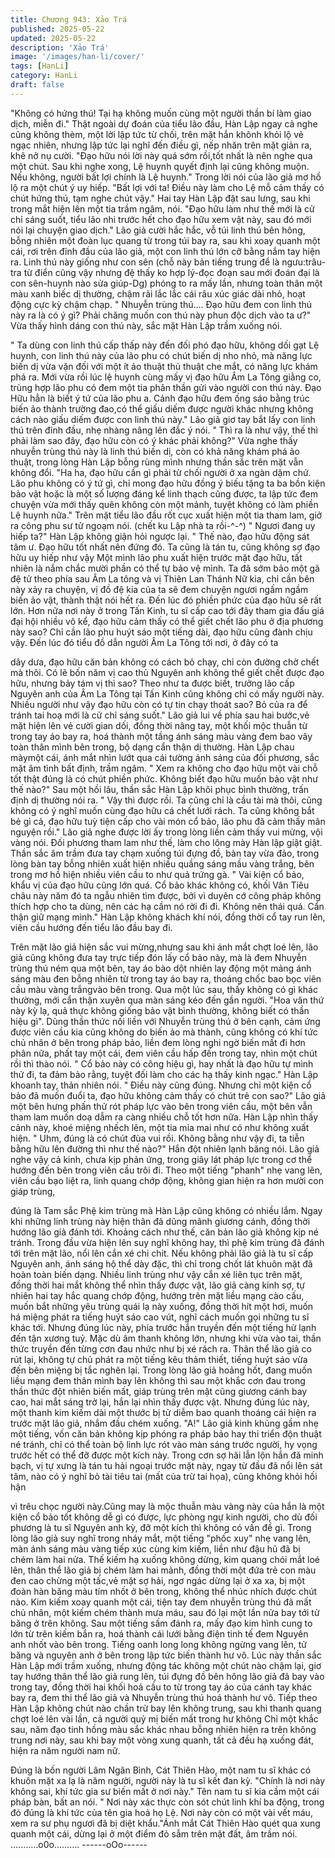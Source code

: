 ```yaml
---
title: Chương 943: Xảo Trá
published: 2025-05-22
updated: 2025-05-22
description: 'Xảo Trá'
image: '/images/han-li/cover/'
tags: [HanLi]
category: HanLi
draft: false
---
```


"Không có hứng thú! Tại hạ không muốn cùng một người thần bí
làm giao dịch, miễn đi."
Thật ngoài dự đoán của tiểu lão đầu, Hàn Lập ngay cả nghe cũng
không thèm, một lời lập tức từ chối, trên mặt hắn khônh khỏi lộ vẻ
ngạc nhiên, nhưng lập tức lại nghĩ đến điều gì, nếp nhăn trên mặt
giản ra, khẽ nở nụ cười.
"Đạo hữu nói lời này quá sớm rồi,tốt nhất là nên nghe qua một
chút. Sau khi nghe xong, Lệ huynh quyết định lại cũng không
muộn. Nếu không, người bất lợi chính là Lệ huynh." Trong lời nói
của lão giả mơ hồ lộ ra một chút ý uy hiếp.
"Bất lợi với ta! Điều này làm cho Lệ mỗ cảm thấy có chút hứng
thú, tạm nghe chút vậy." Hai tay Hàn Lập đặt sau lưng, sau khi
trong mắt hiện lên một tia trầm ngâm, nói.
"Đạo hữu làm như thế mới là cử chỉ sáng suốt, tiểu lão nhi trước
hết cho đạo hữu xem vật này, sau đó mới nói lại chuyện giao
dịch." Lão giả cười hắc hắc, vỗ túi linh thú bên hông, bỗng nhiên
một đoàn lục quang từ trong túi bay ra, sau khi xoay quanh một
cái, rơi trên đỉnh đầu của lão giả, một con linh thú lớn cỡ bằng
nắm tay hiện ra.
Linh thú này giống như con sên (chỗ này bản tiếng trung để là
ngưu:trâu-tra từ điển cũng vậy nhưng đệ thấy ko hợp lý-đọc đoạn
sau mới đoán đại là con sên-huynh nào sửa giúp-Dg) phóng to ra
mấy lần, nhưng toàn thân một màu xanh biếc dị thường, chậm rãi
lắc lắc cái râu xúc giác dài nhỏ, hoạt động cực kỳ chậm chạp.
" Nhuyễn trùng thú…. Đạo hữu đem con linh thú này ra là có ý gì?
Phải chăng muốn con thú này phun độc dịch vào ta ư?" Vừa thấy
hình dáng con thú này, sắc mặt Hàn Lập trầm xuống nói.

" Ta dùng con linh thú cấp thấp này đến đối phó đạo hữu, không
dối gạt Lệ huynh, con linh thú này của lão phu có chút biến dị nho
nhỏ, mà năng lực biến dị vừa vặn đối với một ít ảo thuật thủ thuật
che mắt, có năng lực khám phá ra. Mới vừa rồi lúc lệ huynh cùng
mấy vị đạo hữu Âm La Tông giằng co, trùng hợp lão phu có đem
một tia phân thần gửi vào người con thú này. Đạo Hữu hẳn là biết
ý tứ của lão phu a. Cảnh đạo hữu đem ống sáo bằng trúc biến ảo
thành trường đao,có thể giấu diếm được người khác nhưng không
cách nào giấu diếm được con linh thú này." Lão giã giơ tay bắt lấy
con linh thú trên đỉnh đầu, nhẹ nhàng nâng lên đắc ý nói.
" Thì ra là như vậy, thế thì phải làm sao đây, đạo hữu còn có ý
khác phải không?" Vừa nghe thấy nhuyễn trùng thú này là linh thú
biến dị, còn có khả năng khám phá ảo thuật, trong lòng Hàn Lập
bỗng rùng mình nhưng thần sắc trên mặt vẫn không đổi.
"Ha ha, đạo hữu cần gì phải từ chối người ở xa ngàn dặm chứ.
Lão phu không có ý tứ gì, chỉ mong đạo hữu đồng ý biếu tặng ta
ba bồn kiện bảo vật hoặc là một số lượng đáng kể linh thạch cũng
được, ta lập tức đem chuyện vừa mới thấy quên không còn một
mảnh, tuyệt không có làm phiền Lệ huynh nữa." Trên mặt tiểu lão
đầu rốt cục xuất hiện một tia tham lam, giở ra công phu sư tử
ngoạm nói. (chết ku Lập nhà ta rồi-^-^)
" Ngươi đang uy hiếp ta?" Hàn Lập không giận hỏi ngược lại.
" Thế nào, đạo hữu động sát tâm ư. Đạo hữu tốt nhất nên đứng
đó. Ta cũng là tán tu, cũng không sợ đạo hữu uy hiếp như vậy
Một mình lão phu xuất hiện trước mặt đạo hữu, tất nhiên là nắm
chắc mười phần có thể tự bảo vệ mình. Ta đã sớm bảo một gã đệ
tử theo phía sau Âm La tông và vị Thiên Lan Thánh Nữ kia, chỉ
cần bên này xảy ra chuyện, vị đồ đệ kia của ta sẽ đem chuyện
ngươi ngấm ngầm biến ảo vật, thành thật nói hết ra. Đến lúc đó
phiền phức của đạo hữu sẽ rất lớn. Hơn nữa nơi này ở trong Tấn
Kinh, tu sĩ cấp cao tới đây tham gia đấu giá đại hội nhiều vô kể,
đạo hữu cảm thấy có thể giết chết lão phu ở địa phương này sao?
Chỉ cần lão phu huýt sáo một tiếng dài, đạo hữu cũng đành chịu
vậy. Đến lúc đó tiểu đồ dẫn người Âm La Tông tới nơi, ở đây có ta

dây dưa, đạo hữu căn bản không có cách bỏ chạy, chỉ còn đường
chờ chết mà thôi. Có lẽ bốn năm vị cao thủ Nguyên anh không thể
giết chết được đạo hữu, nhưng bảy tám vị thì sao? Theo như ta
được biết, trưởng lão cấp Nguyên anh của Âm La Tông tại Tấn
Kinh cũng không chỉ có mấy người này. Nhiều người như vậy đạo
hữu còn có tự tin chạy thoát sao? Bỏ của ra để tránh tai hoạ mới
là cử chỉ sáng suốt."
Lão giả lui về phía sau hai bước,vẻ mặt hiện lên vẻ cười gian dối,
đồng thời nâng tay, một khối mộc thuẫn từ trong tay áo bay ra,
hoá thành một tầng ánh sáng màu vàng đem bao vây toàn thân
mình bên trong, bộ dạng cẩn thận dị thường.
Hàn Lập chau màymột cái, ánh mắt nhìn lướt qua cái tường ánh
sáng của đối phương, sắc mặt âm tình bất định, trầm ngâm.
" Xem ra không cho đạo hữu một vài chỗ tốt thật đúng là có chút
phiền phức. Không biết đạo hữu muốn bảo vật như thế nào?" Sau
một hồi lâu, thần sắc Hàn Lập khôi phục bình thường, trấn định dị
thường nói ra.
" Vậy thì được rồi. Ta cũng chỉ là cầu tài mà thôi, cũng không có ý
nghĩ muốn cùng đạo hữu cá chết lưới rách. Ta cũng không bắt bẻ
gì cả, đạo hữu tuỳ tiện cấp cho vài món cổ bảo, lão phu đã cảm
thấy mãn nguyện rồi." Lão giả nghe được lời ấy trong lòng liền
cảm thấy vui mừng, vội vàng nói.
Đối phương tham lam như thế, làm cho lông mày Hàn lập giật
giật. Thần sắc âm trầm đưa tay chạm xuống túi đựng đồ, bàn tay
vừa đảo, trong lòng bàn tay bỗng nhiên xuất hiện nhiều quầng
sáng mầu vàng trắng, bên trong mơ hồ hiện nhiều viên cầu to
như quả trứng gà.
" Vài kiện cổ bảo, khẩu vị của đạo hữu cũng lớn quá. Cổ bảo khác
không có, khối Vân Tiêu châu này năm đó ta ngẫu nhiên tìm
được, bởi vì duyên cớ công pháp không thích hợp cho ta dùng,
nên các hạ cầm nó rời đi đi. Không nên thái quá. Cẩn thận giữ
mạng mình." Hàn Lập không khách khí nói, đồng thời cổ tay run
lên, viên cầu hướng đến tiểu lão đầu bay đi.

Trên mặt lão giả hiện sắc vui mừng,nhưng sau khi ánh mắt chợt
loé lên, lão giả cũng không đưa tay trực tiếp đón lấy cổ bảo này,
mà là đem Nhuyễn trùng thú ném qua một bên, tay áo bào dột
nhiên lay động một mảng ánh sáng màu đen bỗng nhiên từ trong
tay áo bay ra, thoáng chốc bao bọc viên cầu màu vàng trắngvào
bên trong.
Qua một lúc sau, thấy không có gì khác thường, mới cẩn thận
xuyên qua màn sáng kéo đến gần người.
"Hoa văn thứ này kỳ lạ, quả thực không giống bảo vật bình
thường, không biết có thần hiệu gì".
Dùng thần thức nối liền với Nhuyễn trùng thú ở bên cạnh, cảm
ứng được viên cầu kia cũng không do biến ảo mà thành, cũng
không có khí tức chủ nhân ở bên trong pháp bảo, liền đem lòng
nghi ngờ biến mất đi hơn phân nữa, phất tay một cái, đem viên
cầu hấp đến trong tay, nhìn một chút rồi thì thào nói.
" Cổ bảo này có công hiệu gì, hay nhất là đạo hữu tự mình thử đi,
ta đảm bảo rằng, tuyệt đối làm cho các hạ thấy kinh ngạc." Hàn
Lập khoanh tay, thản nhiên nói.
" Điều này cũng đúng. Nhưng chỉ một kiện cổ bảo đã muốn đuổi
ta, đạo hữu không cảm thấy có chút trẻ con sao?" Lão giả một
bên hưng phấn thử rót pháp lực vào bên trong viên cầu, một bên
vẫn tham lam muốn doạ dẫm ra càng nhiều chỗ tốt hơn nữa.
Hàn Lập nhìn thấy cảnh này, khoé miệng nhếch lên, một tia mỉa
mai như có như không xuất hiện.
" Uhm, đúng là có chút đùa vui rồi. Không bằng như vậy đi, ta tiễn
bằng hữu lên đường thì như thế nào?" Hắn đột nhiên lạnh băng
nói.
Lão giả nghe vậy cả kinh, chưa kịp phản ứng, trong giây lát pháp
lực trong cơ thể hướng đến bên trong viên cầu trôi đi.
Theo một tiếng "phanh" nhẹ vang lên, viên cầu bạo liệt ra, linh
quang chớp động, không gian hiện ra hơn mười con giáp trùng,

đúng là Tam sắc Phệ kim trùng mà Hàn Lập cũng không có nhiều
lắm. Ngay khi những linh trùng này hiện thân đã dũng mãnh
giương cánh, đồng thời hướng lão giả đánh tới.
Khoảng cách như thế, căn bản lão giả không kịp né tránh. Trong
đầu vừa hiện lên suy nghĩ không hay, thì phệ kim trùng đã đánh
tới trên mặt lão, nổi lên cắn xé chi chit. Nếu không phải lão giả là
tu sĩ cấp Nguyên anh, ánh sáng hộ thể dày đặc, thì chỉ trong chốt
lát khuôn mặt đã hoàn toàn biến dạng.
Nhiều linh trùng như vậy cắn xé liên tục trên mặt, đồng thời hai
mắt không thể nhìn thấy được vật, lão giả càng kinh sợ, tự nhiên
hai tay hắc quang chớp động, hướng trên mặt liều mạng cào cấu,
muốn bắt những yêu trùng quái lạ này xuống, đồng thời hít một
hơi, muốn há miệng phát ra tiếng huýt sáo cao vút, nghĩ cách
muốn gọi những tu sĩ khác tới.
Nhưng đúng lúc này, phía trước hắn truyền đến một tiếng hừ lạnh
đến tận xương tuỷ. Mặc dù âm thanh không lớn, nhưng khi vừa
vào tai, thần thức truyền đến từng cơn đau nhức như bị xé rách
ra. Thân thể lão giả co rút lại, không tự chủ phát ra một tiếng kêu
thảm thiết, tiếng huýt sáo vừa đến bên miệng bị tắc nghẽn lại.
Trong lòng lão giả hoảng hốt, đang muốn liều mạng đem thân
mình bay lên không thì sau một khắc cơn đau trong thần thức đột
nhiên biến mất, giáp trùng trên mặt cũng giương cánh bay cao,
hai mắt sáng trở lại, hắn lại nhìn thấy được vật.
Nhưng đúng lúc này, một thanh kim kiếm dài một thước bị tử diễm
bao quanh thoáng cái hiện ra trước mặt lão giả, nhắm đầu chém
xuống.
"A!" Lão giả kinh khủng gầm nhẹ một tiếng, vốn căn bản không
kịp phóng ra pháp bảo hay thi triển độn thuật né tránh, chỉ có thể
toàn bộ linh lực rót vào màn sáng trước người, hy vọng trước hết
có thể đỡ được một kích này.
Trong cơn sợ hãi lẫn lộn hắn đã minh bạch, vị tự xưng là tán tu
hải ngoại trước mặt này, ngay từ đầu đã nổi lên sát tâm, nào có ý
nghĩ bỏ tài tiêu tai (mất của trừ tai họa), cũng không khỏi hối hận

vì trêu chọc người này.Cũng may là mộc thuẫn màu vàng này của
hắn là một kiện cổ bảo tốt không dễ gì có được, lực phòng ngự
kinh người, cho dù đối phương là tu sĩ Nguyên anh kỳ, đỡ một
kích thì không có vấn đề gì.
Trong lòng lão giả suy nghĩ trong nháy mắt, một tiếng "phốc xuy"
nhẹ vang lên, màn ánh sáng màu vàng tiếp xúc cùng kim kiếm,
liền như đậu hũ đã bị chém làm hai nửa.
Thế kiếm hạ xuống không dừng, kim quang chói mắt loé lên, thân
thể lão giả bị chém làm hai mảnh, đồng thời một đứa trẻ con màu
đen cao chừng một tấc,vẻ mặt sợ hải, ngơ ngác dừng lại ở xa xa,
bị một đoàn hàn băng màu tím nhốt ở bên trong, không thể nhúc
nhích được chút nào.
Kim kiếm xoay quanh một cái, tiện tay đem nhuyễn trùng thú đã
mất chủ nhân, một kiếm chém thành mưa máu, sau đó lại một lần
nửa bay tới tử băng ở trên không.
Sau một tiếng sấm đánh ra, mấy đạo kim hình cung to lớn từ trên
kiếm bắn ra, hoá thành cái lưới bằng điện tinh tế đem Nguyên
anh nhốt vào bên trong.
Tiếng oanh long long không ngừng vang lên, tử băng và nguyên
anh ở bên trong lập tức biến thành hư vô.
Lúc này thần sắc Hàn Lập mới trầm xuống, nhưng động tác
không một chút nào chậm lại, giơ tay hướng thân thể lão giả rung
lên, túi đựng đồ bên hông lão giả đã bay vào trong tay, đồng thời
hai khối hoả cầu to từ trong tay áo của cánh tay khác bay ra, đem
thi thể lão giả và Nhuyễn trùng thú hoá thành hư vô.
Tiếp theo Hàn Lập không chút nào chần trừ bay lên không trung,
sau khi thanh quang chợt loé lên vài lần, cả người quỷ mị biến
mất trong hư không
Chỉ một khắc sau, năm đạo tinh hồng màu sắc khác nhau bỗng
nhiên hiện ra trên không trung nơi này, sau khi bay một vòng xung
quanh, tất cả đều hạ xuống đát, hiện ra năm người nam nữ.

Đúng là bốn người Lâm Ngân Bình, Cát Thiên Hào, một nam tu sĩ
khác có khuôn mặt xa lạ là năm người, người này là tu sĩ kết đan
kỳ.
"Chính là nơi này không sai, khí tức gia sư biến mất ở nơi này."
Tên nam tu sĩ kia cầm một cái pháp bàn, bất an nói.
" Nơi này xác thực còn sót chút linh khí ba động, trong đó đúng là
khí tức của tên gia hoả họ Lệ. Nơi này còn có một vài vết máu,
xem ra sư phụ ngươi đã bị diệt khẩu."Ánh mắt Cát Thiên Hào quét
qua xung quanh một cái, dừng lại ở một điểm đỏ sẫm trên mặt
đất, âm trầm nói.
….…….o0o……….
------oOo------
